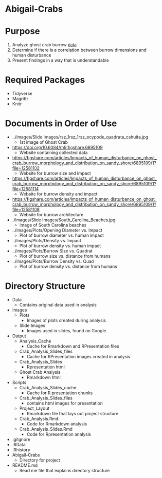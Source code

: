 # Abigail-Crabs

# Purpose
1. Analyze ghost crab burrow [data](https://doi.org/10.6084/m9.figshare.6895109) 
2. Determine if there is a correlation between burrow dimensions and human disturbance
3. Present findings in a way that is understandable

# Required Packages
- Tidyverse
- Magrittr
- Knitr

# Documents in Order of Use
- ../Images/Slide Images/rsz_1rsz_1rsz_ocypode_quadrata_cahuita.jpg
  - 1st image of Ghost Crab
- https://doi.org/10.6084/m9.figshare.6895109 
  - Website containing collected data
- https://figshare.com/articles/Impacts_of_human_disturbance_on_ghost_crab_burrow_morphology_and_distribution_on_sandy_shore/6895109/1?file=12581102 
  - Website for burrow size and impact
- https://figshare.com/articles/Impacts_of_human_disturbance_on_ghost_crab_burrow_morphology_and_distribution_on_sandy_shore/6895109/1?file=12581114 
  - Website for burrow density and impact
- https://figshare.com/articles/Impacts_of_human_disturbance_on_ghost_crab_burrow_morphology_and_distribution_on_sandy_shore/6895109/1?file=12581108 
  - Website for burrow architecture
- ./Images/Slide Images/South_Carolina_Beaches.jpg
  - Image of South Carolina beaches
- ../Images/Plots/Opening Diameter vs. Impact
  - Plot of burrow diameter vs. human impact
- ../Images/Plots/Density vs. Impact
  - Plot of burrow density vs. human impact
- ../Images/Plots/Burrow Size vs. Quadrat
  - Plot of burrow size vs. distance from humans
- ../Images/Plots/Burrow Density vs. Quad
  - Plot of burrow density vs. distance from humans

# Directory Structure
- Data 
  - Contains original data used in analysis
- Images
  - Plots 
    - Images of plots created during analysis
  - Slide Images
    - Images used in slides, found on Google
- Output
  - Analysis_Cache
    - Cache for Rmarkdown and RPresentation files
  - Crab_Analysis_Slides_files
    - Cache for RPresentation images created in analysis
  - Crab_Analysis_Slides
    - Rpresentation html
  - Ghost Crab Analysis
    - Rmarkdown html
- Scripts
  - Crab_Analysis_Slides_cache
    - Cache for R presentation chunks
  - Crab_Analysis_Slides_files
    - contains html images for presentation
  - Project_Layout
    - Rmarkdown file that lays out project structure
  - Crab_Analysis.Rmd
    - Code for Rmarkdown analysis
  - Crab_Analysis_Slides.Rmd
    - Code for Rpresentation analysis
- .gitgnore
- .RData
- .Rhistory
- Abigail-Crabs
  - Directory for project
- README.md
  - Read me file that explains directory structure






